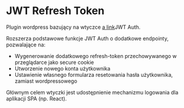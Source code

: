 # JWT Refresh Token
Plugin wordpress bazujący na wtyczce [a link](https://wordpress.org/plugins/jwt-auth/)JWT Auth.

Rozszerza podstawowe funkcje JWT Auth o dodatkowe endpointy, pozwalające na:
* Wygenerowanie dodatkowego refresh-token przechowywanego w przeglądarce jako secure cookie
* Utworzenie nowego konta użytkownika
* Ustawienie własnego formularza resetowania hasła użytkownika, zamiast wordpressowego

Głównym celem wtyczki jest udostępnienie mechanizmu logowania dla aplikacji SPA (np. React).
